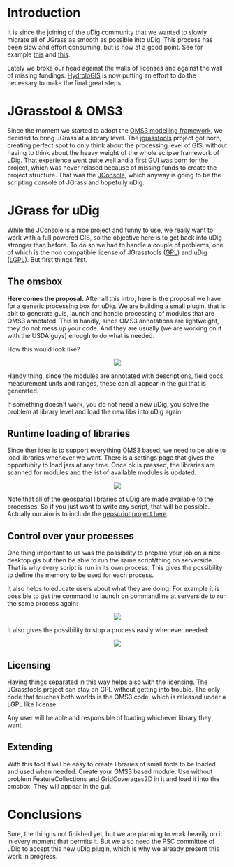 # Introduction #

It is since the joining of the uDig community that we wanted to slowly migrate all of JGrass as smooth as possible into uDig. This process has been slow and effort consuming, but is now at a good point. See for example [this](http://jgrasstechtips.blogspot.com/2010/10/first-small-jgrass-tools-migrate-to.html) and [this](http://jgrasstechtips.blogspot.com/2010/12/another-bit-of-grace-of-udig-to.html).

Lately we broke our head against the walls of licenses and against the wall of missing fundings. [HydroloGIS](http://www.hydrologis.com) is now putting an effort to do the necessary to make the final great steps.

# JGrasstool & OMS3 #

Since the moment we started to adopt the [OMS3 modelling framework](http://www.javaforge.com/project/oms), we decided to bring JGrass at a library level. The [jgrasstools](http://www.jgrasstools.org) project got born, creating  perfect spot to only think about the processing level of GIS, without having to think about the heavy weight of the whole eclipse framework of uDig. That experience went quite well and a first GUI was born for the project, which was never relased because of missing funds to create the project structure. That was the [JConsole](http://code.google.com/p/jgrasstools/wiki/JConsole), which anyway is going to be the scripting console of JGrass and hopefully uDig.

# JGrass for uDig #

While the JConsole is a nice project and funny to use, we really want to work with a full powered GIS, so the objective here is to get back into uDig stronger than before. To do so we had to handle a couple of problems, one of which is the non compatible license of JGrasstools ([GPL](http://en.wikipedia.org/wiki/GNU_General_Public_License)) and uDig ([LGPL](http://en.wikipedia.org/wiki/GNU_Lesser_General_Public_License)). But first things first.

## The omsbox ##

**Here comes the proposal.** After all this intro, here is the proposal we have for a generic processing box for uDig. We are building a small plugin, that is ablt to generate guis, launch and handle processing of modules that are OMS3 annotated. This is handly, since OMS3 annotations are lightweight, they do not mess up your code. And they are usually (we are working on it with the USDA guys) enough to do what is needed.

How this would look like?

<p align='center'><img src='http://wiki.jgrass.googlecode.com/hg/images/jgrass2000/01_jgrass2000.png' /></p>

Handy thing, since the modules are annotated with descriptions, field docs, measurement units and ranges, these can all appear in the gui that is generated.

If something doesn't work, you do not need a new uDig, you solve the problem at library level and load the new libs into uDig again.

## Runtime loading of libraries ##

Since ther idea is to support everything OMS3 based, we need to be able to load libraries whenever we want. There is a settings page that gives the opportunity to load jars at any time. Once ok is pressed, the libraries are scanned for modules and the list of available modules is updated.

<p align='center'><img src='http://wiki.jgrass.googlecode.com/hg/images/jgrass2000/02_jgrass2000.png' /></p>

Note that all of the geospatial libraries of uDig are made available to the processes. So if you just want to write any script, that will be possible. Actually our aim is to include the [geoscript project here](http://geoscript.org/).

## Control over your processes ##

One thing important to us was the possibility to prepare your job on a nice desktop gis but then be able to run the same script/thing on serverside. That is why every script is run in its own process. This gives the possibility to define the memory to be used for each process.

It also helps to educate users about what they are doing. For example it is possible to get the command to launch on commandline at serverside to run the same process again:

<p align='center'><img src='http://wiki.jgrass.googlecode.com/hg/images/jgrass2000/03_jgrass2000.png' /></p>

It also gives the possibility to stop a process easily whenever needed:

<p align='center'><img src='http://wiki.jgrass.googlecode.com/hg/images/jgrass2000/04_jgrass2000.png' /></p>


## Licensing ##

Having things separated in this way helps also with the licensing. The JGrasstools project can stay on GPL without getting into trouble. The only code that touches both worlds is the OMS3 code, which is released under a LGPL like license.

Any user will be able and responsible of loading whichever library they want.

## Extending ##

With this tool it will be easy to create libraries of small tools to be loaded and used when needed. Create your OMS3 based module. Use without problem FeatureCollections and GridCoverages2D in it and load it into the omsbox. They will appear in the gui.


# Conclusions #

Sure, the thing is not finished yet, but we are planning to work heavily on it in every moment that permits it. But we also need the PSC committee of uDig to accept this new uDig plugin, which is why we already present this work in progress.

